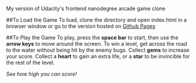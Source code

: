My version of Udacity's frontend nanodegree arcade game clone

##To Load the Game
To load, clone the directory and open index.html in a browser window
or go to the version hosted on [Github Pages](http://gwens.github.io/frontend-nanodegree-arcade-game/)

##To Play the Game
To play, press the **space bar** to start, then use the **arrow keys** to move around the screen.
To win a level, get across the road to the water without being hit by the enemy bugs.
Collect **gems** to increase your score.
Collect a **heart** to gain an extra life, or a **star** to be invincible for the rest of the level.

*See how high you can score!*